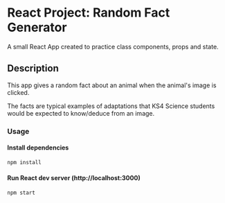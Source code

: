 # React Project: Random Fact Generator

A small React App created to practice class components, props and state. 

## Description

This app gives a random fact about an animal when the animal's image is clicked. 

The facts are typical examples of adaptations that KS4 Science students would be expected to know/deduce from an image. 


### Usage

#### Install dependencies

```bash
npm install
```
#### Run React dev server (http://localhost:3000)

```bash
npm start
```

